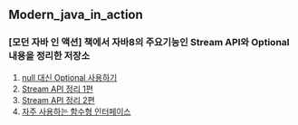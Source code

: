 ## Modern_java_in_action

### [모던 자바 인 액션] 책에서 자바8의 주요기능인 Stream API와 Optional 내용을 정리한 저장소



1. [null 대신 Optional 사용하기](https://1-7171771.tistory.com/103?category=928895)
2. [Stream API 정리 1편](https://1-7171771.tistory.com/99?category=928895)
3. [Stream API 정리 2편](https://1-7171771.tistory.com/102?category=928895)
4. [자주 사용하는 함수형 인터페이스](https://1-7171771.tistory.com/101?category=928895)
